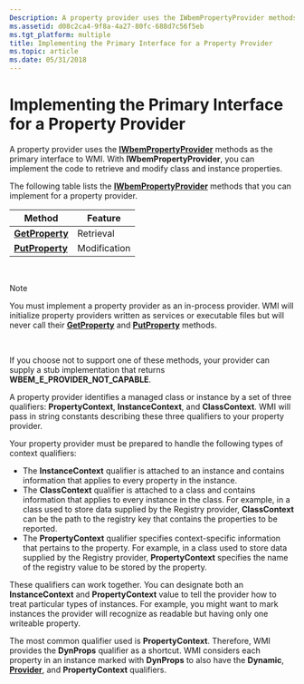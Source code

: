 ```yaml
---
Description: A property provider uses the IWbemPropertyProvider methods as the primary interface to WMI. With IWbemPropertyProvider, you can implement the code to retrieve and modify class and instance properties.
ms.assetid: d08c2ca4-9f8a-4a27-80fc-688d7c56f5eb
ms.tgt_platform: multiple
title: Implementing the Primary Interface for a Property Provider
ms.topic: article
ms.date: 05/31/2018
---
```


# Implementing the Primary Interface for a Property Provider

A property provider uses the [**IWbemPropertyProvider**](/windows/desktop/api/Wbemprov/nn-wbemprov-iwbempropertyprovider) methods as the primary interface to WMI. With **IWbemPropertyProvider**, you can implement the code to retrieve and modify class and instance properties.

The following table lists the [**IWbemPropertyProvider**](/windows/desktop/api/Wbemprov/nn-wbemprov-iwbempropertyprovider) methods that you can implement for a property provider.



| Method                                                   | Feature      |
|----------------------------------------------------------|--------------|
| [**GetProperty**](/windows/desktop/api/Wbemprov/nf-wbemprov-iwbempropertyprovider-getproperty) | Retrieval    |
| [**PutProperty**](/windows/desktop/api/Wbemprov/nf-wbemprov-iwbempropertyprovider-putproperty) | Modification |



 

> [!Note]  
> You must implement a property provider as an in-process provider. WMI will initialize property providers written as services or executable files but will never call their [**GetProperty**](/windows/desktop/api/Wbemprov/nf-wbemprov-iwbempropertyprovider-getproperty) and [**PutProperty**](/windows/desktop/api/Wbemprov/nf-wbemprov-iwbempropertyprovider-putproperty) methods.

 

If you choose not to support one of these methods, your provider can supply a stub implementation that returns **WBEM\_E\_PROVIDER\_NOT\_CAPABLE**.

A property provider identifies a managed class or instance by a set of three qualifiers: **PropertyContext**, **InstanceContext**, and **ClassContext**. WMI will pass in string constants describing these three qualifiers to your property provider.

Your property provider must be prepared to handle the following types of context qualifiers:

-   The **InstanceContext** qualifier is attached to an instance and contains information that applies to every property in the instance.
-   The **ClassContext** qualifier is attached to a class and contains information that applies to every instance in the class. For example, in a class used to store data supplied by the Registry provider, **ClassContext** can be the path to the registry key that contains the properties to be reported.
-   The **PropertyContext** qualifier specifies context-specific information that pertains to the property. For example, in a class used to store data supplied by the Registry provider, **PropertyContext** specifies the name of the registry value to be stored by the property.

These qualifiers can work together. You can designate both an **InstanceContext** and **PropertyContext** value to tell the provider how to treat particular types of instances. For example, you might want to mark instances the provider will recognize as readable but having only one writeable property.

The most common qualifier used is **PropertyContext**. Therefore, WMI provides the **DynProps** qualifier as a shortcut. WMI considers each property in an instance marked with **DynProps** to also have the **Dynamic**, [**Provider**](/windows/desktop/api/Provider/nl-provider-provider), and **PropertyContext** qualifiers.

 

 



